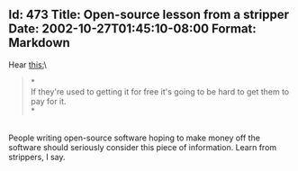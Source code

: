 Id: 473
Title: Open-source lesson from a stripper
Date: 2002-10-27T01:45:10-08:00
Format: Markdown
--------------
Hear [this:](http://stripper-faq.org/money.htm)\

> *\
> If they're used to getting it for free it's going to be hard to get
> them to pay for it.\
> *

\
People writing open-source software hoping to make money off the
software should seriously consider this piece of information. Learn from
strippers, I say.
